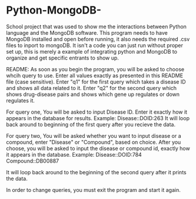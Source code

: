 # Python-MongoDB-
School project that was used to show me the interactions between Python language and the MongoDB software.
This program needs to have MongoDB installed and open before running, it also needs the required .csv files to inport to mongoDB. It isn't a code you can just run without proper set up, this is merely a example of integrating python and MongoDB to organize and get specific entrants to show up.

README:
  As soon as you begin the program, you will be asked to choose whcih query to use.
  Enter all values exactly as presented in this README file (case sensitive).
  Enter "q1" for the first query which takes a disease ID and shows all data related to it.
  Enter "q2" for the second query which shows drug-disease pairs and shows which gene up regulates or down regulates it.

  For query one, You will be asked to input Disease ID. Enter it exactly how it appears in the database for results.
  Example:
  Disease::DOID:263
  It will loop back around to beginning of the first query after you recieve the data. 

  For query two, You will be asked whether you want to input disease or a compound, enter "Disease" or "Compound", based on choice.
  After you choose, you will be asked to input the disease or compound id, exactly how it appears in the database.
  Example:
  Disease::DOID:784
  Compound::DB00887

  It will loop back around to the beginning of the second query after it prints the data.

  In order to change queries, you must exit the program and start it again.
